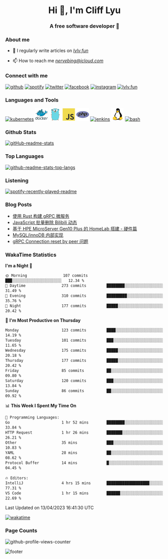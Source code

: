 <h1 align="center">Hi 👋, I'm Cliff Lyu</h1>
<h3 align="center">A free software developer 🤖️</h3>

### About me

- 📝 I regularly write articles on *[lvlv.fun](https://lvlv.fun)*

- 📫 How to reach me *[nervebing@icloud.com](mailto:nervebing@icloud.com)*

### Connect with me

<a href="https://github.com/NERVEbing" target="_blank"><img src="https://raw.githubusercontent.com/rahuldkjain/github-profile-readme-generator/master/src/images/icons/Social/github.svg" alt="github" height="30" width="40" /></a>
<a href="https://open.spotify.com/user/31yked4cegrz6ytwlm33ldcqspri" target="_blank"><img src="https://raw.githubusercontent.com/rahuldkjain/github-profile-readme-generator/master/src/images/icons/Social/spotify.svg" alt="spotify" height="30" width="40" /></a>
<a href="https://twitter.com/nervebing" target="_blank"><img src="https://raw.githubusercontent.com/rahuldkjain/github-profile-readme-generator/master/src/images/icons/Social/twitter.svg" alt="twitter" height="30" width="40" /></a>
<a href="https://fb.com/nervebing" target="_blank"><img src="https://raw.githubusercontent.com/rahuldkjain/github-profile-readme-generator/master/src/images/icons/Social/facebook.svg" alt="facebook" height="30" width="40" /></a>
<a href="https://instagram.com/cliff.lyu" target="_blank"><img src="https://raw.githubusercontent.com/rahuldkjain/github-profile-readme-generator/master/src/images/icons/Social/instagram.svg" alt="instagram" height="30" width="40" /></a>
<a href="https://lvlv.fun/index.xml" target="_blank"><img src="https://raw.githubusercontent.com/rahuldkjain/github-profile-readme-generator/master/src/images/icons/Social/rss.svg" alt="lvlv.fun" height="30" width="40" /></a>

### Languages and Tools

<a href="https://kubernetes.io" target="_blank"><img src="https://www.vectorlogo.zone/logos/kubernetes/kubernetes-icon.svg" alt="kubernetes" width="40" height="40"/></a>
<a href="https://www.docker.com/" target="_blank"><img src="https://raw.githubusercontent.com/devicons/devicon/master/icons/docker/docker-original-wordmark.svg" alt="docker" width="40" height="40"/></a>
<a href="https://golang.org" target="_blank"><img src="https://raw.githubusercontent.com/devicons/devicon/master/icons/go/go-original.svg" alt="go" width="40" height="40"/></a>
<a href="https://developer.mozilla.org/en-US/docs/Web/JavaScript" target="_blank"><img src="https://raw.githubusercontent.com/devicons/devicon/master/icons/javascript/javascript-original.svg" alt="javascript" width="40" height="40"/></a>
<a href="https://www.php.net" target="_blank"><img src="https://raw.githubusercontent.com/devicons/devicon/master/icons/php/php-original.svg" alt="php" width="40" height="40"/></a>
<a href="https://www.jenkins.io" target="_blank"><img src="https://www.vectorlogo.zone/logos/jenkins/jenkins-icon.svg" alt="jenkins" width="40" height="40"/></a>
<a href="https://www.linux.org/" target="_blank"><img src="https://raw.githubusercontent.com/devicons/devicon/master/icons/linux/linux-original.svg" alt="linux" width="40" height="40"/></a>
<a href="https://www.gnu.org/software/bash/" target="_blank"><img src="https://www.vectorlogo.zone/logos/gnu_bash/gnu_bash-icon.svg" alt="bash" width="40" height="40"/></a>

### Github Stats

[![gitHub-readme-stats](https://github-readme-stats.vercel.app/api?username=NERVEbing&show_icons=true&include_all_commits=true&theme=buefy&hide_border=true&hide_title=true&count_private=true)](https://github.com/NERVEbing?tab=repositories)

### Top Languages

[![github-readme-stats-top-langs](https://github-readme-stats.vercel.app/api/top-langs?username=NERVEbing&layout=compact&hide_border=true&hide_title=true&hide=html,css)](https://github.com/NERVEbing?tab=repositories)

### Listening

[![spotify-recently-played-readme](https://spotify-recently-played-readme.vercel.app/api?user=31yked4cegrz6ytwlm33ldcqspri&count=3&unique=true&width=300)](https://open.spotify.com/user/31yked4cegrz6ytwlm33ldcqspri)

### Blog Posts

<!-- BLOG-POST-LIST:START -->
- [使用 Rust 构建 gRPC 微服务](https://lvlv.fun/posts/2022-05-30/)
- [JavaScript 批量删除 Bilibili 动态](https://lvlv.fun/posts/2022-05-21/)
- [基于 HPE MicroServer Gen10 Plus 的 HomeLab 搭建 - 硬件篇](https://lvlv.fun/posts/2022-05-08/)
- [MySQL/innoDB 内部实现](https://lvlv.fun/posts/2019-10-29/)
- [gRPC Connection reset by peer 问题](https://lvlv.fun/posts/2019-07-22/)
<!-- BLOG-POST-LIST:END -->

### WakaTime Statistics

<!--START_SECTION:waka-->
**I'm a Night 🦉** 

```text
🌞 Morning                107 commits         ███░░░░░░░░░░░░░░░░░░░░░░   12.34 % 
🌆 Daytime                273 commits         ████████░░░░░░░░░░░░░░░░░   31.49 % 
🌃 Evening                310 commits         █████████░░░░░░░░░░░░░░░░   35.76 % 
🌙 Night                  177 commits         █████░░░░░░░░░░░░░░░░░░░░   20.42 % 
```
📅 **I'm Most Productive on Thursday** 

```text
Monday                   123 commits         ████░░░░░░░░░░░░░░░░░░░░░   14.19 % 
Tuesday                  101 commits         ███░░░░░░░░░░░░░░░░░░░░░░   11.65 % 
Wednesday                175 commits         █████░░░░░░░░░░░░░░░░░░░░   20.18 % 
Thursday                 177 commits         █████░░░░░░░░░░░░░░░░░░░░   20.42 % 
Friday                   85 commits          ██░░░░░░░░░░░░░░░░░░░░░░░   09.80 % 
Saturday                 120 commits         ███░░░░░░░░░░░░░░░░░░░░░░   13.84 % 
Sunday                   86 commits          ██░░░░░░░░░░░░░░░░░░░░░░░   09.92 % 
```


📊 **This Week I Spent My Time On** 

```text
💬 Programming Languages: 
Go                       1 hr 52 mins        ████████░░░░░░░░░░░░░░░░░   33.84 % 
HTTP Request             1 hr 26 mins        ███████░░░░░░░░░░░░░░░░░░   26.21 % 
Other                    35 mins             ███░░░░░░░░░░░░░░░░░░░░░░   10.83 % 
YAML                     28 mins             ██░░░░░░░░░░░░░░░░░░░░░░░   08.62 % 
Protocol Buffer          14 mins             █░░░░░░░░░░░░░░░░░░░░░░░░   04.45 % 

🔥 Editors: 
IntelliJ                 4 hrs 15 mins       ███████████████████░░░░░░   77.31 % 
VS Code                  1 hr 15 mins        ██████░░░░░░░░░░░░░░░░░░░   22.69 % 
```


 Last Updated on 13/04/2023 16:41:30 UTC
<!--END_SECTION:waka-->

[![wakatime](https://wakatime.com/badge/user/b4cec690-e55c-4ccf-8cd6-7b05c5a679ed.svg)](https://wakatime.com/@b4cec690-e55c-4ccf-8cd6-7b05c5a679ed)

### Page Counts

![github-profile-views-counter](https://komarev.com/ghpvc/?username=NERVEbing&label=Profile%20views&color=ff69b4&style=for-the-badge)

![footer](https://capsule-render.vercel.app/api?type=waving&color=gradient&height=60&section=footer)
